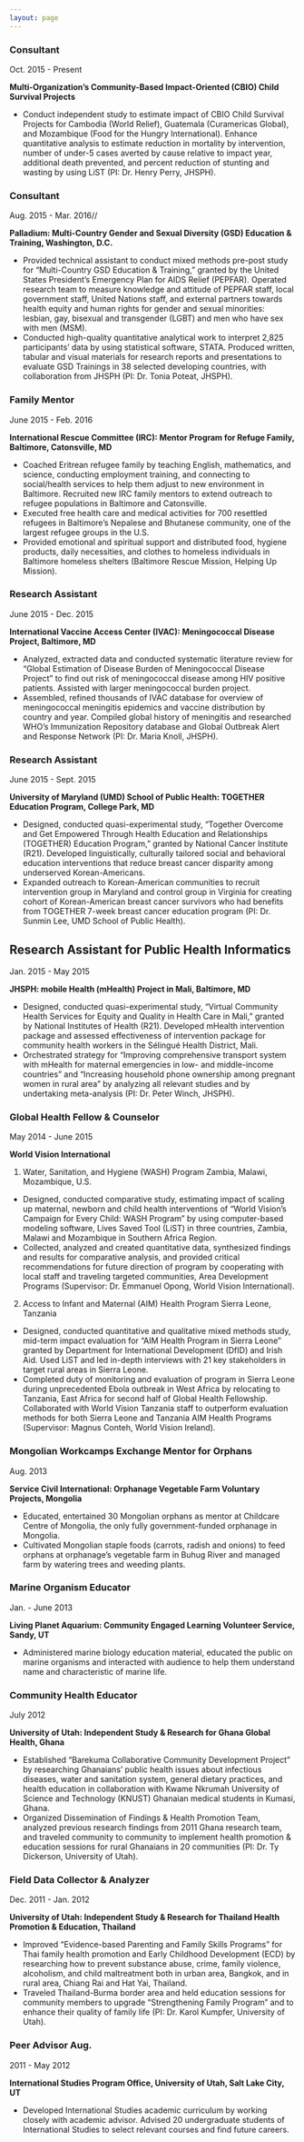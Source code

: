 ```yaml
---
layout: page
---
```


### Consultant
Oct. 2015 - Present  

__Multi-Organization’s Community-Based Impact-Oriented (CBIO) Child Survival Projects__  

* Conduct independent study to estimate impact of CBIO Child Survival Projects for Cambodia (World Relief), Guatemala (Curamericas Global), and Mozambique (Food for the Hungry International). Enhance quantitative analysis to estimate reduction in mortality by intervention, number of under-5 cases averted by cause relative to impact year, additional death prevented, and percent reduction of stunting and wasting by using LiST (PI: Dr. Henry Perry, JHSPH).

### Consultant
Aug. 2015 - Mar. 2016//

__Palladium: Multi-Country Gender and Sexual Diversity (GSD) Education & Training, Washington, D.C.__  

* Provided technical assistant to conduct mixed methods pre-post study for “Multi-Country GSD Education & Training,” granted by the United States President’s Emergency Plan for AIDS Relief (PEPFAR). Operated research team to measure knowledge and attitude of PEPFAR staff, local government staff, United Nations staff, and external partners towards health equity and human rights for gender and sexual minorities: lesbian, gay, bisexual and transgender (LGBT) and men who have sex with men (MSM).  
* Conducted high-quality quantitative analytical work to interpret 2,825 participants’ data by using statistical software, STATA. Produced written, tabular and visual materials for research reports and presentations to evaluate GSD Trainings in 38 selected developing countries, with collaboration from JHSPH (PI: Dr. Tonia Poteat, JHSPH).  

### Family Mentor
June 2015 - Feb. 2016  

__International Rescue Committee (IRC): Mentor Program for Refuge Family,	Baltimore, Catonsville, MD__  

* Coached Eritrean refugee family by teaching English, mathematics, and science, conducting employment training, and connecting to social/health services to help them adjust to new environment in Baltimore. Recruited new IRC family mentors to extend outreach to refugee populations in Baltimore and Catonsville.  
* Executed free health care and medical activities for 700 resettled refugees in Baltimore’s Nepalese and Bhutanese community, one of the largest refugee groups in the U.S.  
* Provided emotional and spiritual support and distributed food, hygiene products, daily necessities, and clothes to homeless individuals in Baltimore homeless shelters (Baltimore Rescue Mission, Helping Up Mission).  

### Research Assistant
June 2015 - Dec. 2015  

__International Vaccine Access Center (IVAC): Meningococcal Disease Project,	Baltimore, MD__  

* Analyzed, extracted data and conducted systematic literature review for “Global Estimation of Disease Burden of Meningococcal Disease Project” to find out risk of meningococcal disease among HIV positive patients. Assisted with larger meningococcal burden project.  
* Assembled, refined thousands of IVAC database for overview of meningococcal meningitis epidemics and vaccine distribution by country and year. Compiled global history of meningitis and researched WHO’s Immunization Repository database and Global Outbreak Alert and Response Network (PI: Dr. Maria Knoll, JHSPH).  

### Research Assistant
June 2015 - Sept. 2015  

__University of Maryland (UMD) School of Public Health: TOGETHER Education Program, College Park, MD__  

* Designed, conducted quasi-experimental study, “Together Overcome and Get Empowered Through Health Education and Relationships (TOGETHER) Education Program,” granted by National Cancer Institute (R21). Developed linguistically, culturally tailored social and behavioral education interventions that reduce breast cancer disparity among underserved Korean-Americans.  
* Expanded outreach to Korean-American communities to recruit intervention group in Maryland and control group in Virginia for creating cohort of Korean-American breast cancer survivors who had benefits from TOGETHER 7-week breast cancer education program (PI: Dr. Sunmin Lee, UMD School of Public Health).  

## Research Assistant for Public Health Informatics
Jan. 2015 - May 2015  

__JHSPH: mobile Health (mHealth) Project in Mali,	Baltimore, MD__  

* Designed, conducted quasi-experimental study, “Virtual Community Health Services for Equity and Quality in Health Care in Mali,” granted by National Institutes of Health (R21). Developed mHealth intervention package and assessed effectiveness of intervention package for community health workers in the Sélingué Health District, Mali.  
* Orchestrated strategy for “Improving comprehensive transport system with mHealth for maternal emergencies in low- and middle-income countries” and “Increasing household phone ownership among pregnant women in rural area” by analyzing all relevant studies and by undertaking meta-analysis (PI: Dr. Peter Winch, JHSPH).  

### Global Health Fellow & Counselor
May 2014 - June 2015  

__World Vision International__  

1. Water, Sanitation, and Hygiene (WASH) Program	Zambia, Malawi, Mozambique, U.S.  
* Designed, conducted comparative study, estimating impact of scaling up maternal, newborn and child health interventions of “World Vision’s Campaign for Every Child: WASH Program” by using computer-based modeling software, Lives Saved Tool (LiST) in three countries, Zambia, Malawi and Mozambique in Southern Africa Region.  
* Collected, analyzed and created quantitative data, synthesized findings and results for comparative analysis, and provided critical recommendations for future direction of program by cooperating with local staff and traveling targeted communities, Area Development Programs (Supervisor: Dr. Emmanuel Opong, World Vision International).  
2. Access to Infant and Maternal (AIM) Health Program	Sierra Leone, Tanzania  
* Designed, conducted quantitative and qualitative mixed methods study, mid-term impact evaluation for “AIM Health Program in Sierra Leone” granted by Department for International Development (DfID) and Irish Aid. Used LiST and led in-depth interviews with 21 key stakeholders in target rural areas in Sierra Leone.  
* Completed duty of monitoring and evaluation of program in Sierra Leone during unprecedented Ebola outbreak in West Africa by relocating to Tanzania, East Africa for second half of Global Health Fellowship. Collaborated with World Vision Tanzania staff to outperform evaluation methods for both Sierra Leone and Tanzania AIM Health Programs (Supervisor: Magnus Conteh, World Vision Ireland).  

### Mongolian Workcamps Exchange Mentor for Orphans	      
Aug. 2013  

__Service Civil International: Orphanage Vegetable Farm Voluntary Projects, Mongolia__  

* Educated, entertained 30 Mongolian orphans as mentor at Childcare Centre of Mongolia, the only fully government-funded orphanage in Mongolia.  
* Cultivated Mongolian staple foods (carrots, radish and onions) to feed orphans at orphanage’s vegetable farm in Buhug River and managed farm by watering trees and weeding plants.  

### Marine Organism Educator	    
Jan. - June 2013  

__Living Planet Aquarium: Community Engaged Learning Volunteer Service, Sandy, UT__  
* Administered marine biology education material, educated the public on marine organisms and interacted with audience to help them understand name and characteristic of marine life.  

### Community Health Educator             	
July 2012  

__University of Utah: Independent Study & Research for Ghana Global Health, Ghana__  

* Established “Barekuma Collaborative Community Development Project” by researching Ghanaians’ public health issues about infectious diseases, water and sanitation system, general dietary practices, and health education in collaboration with Kwame Nkrumah University of Science and Technology (KNUST) Ghanaian medical students in Kumasi, Ghana.  
* Organized Dissemination of Findings & Health Promotion Team, analyzed previous research findings from 2011 Ghana research team, and traveled community to community to implement health promotion & education sessions for rural Ghanaians in 20 communities (PI: Dr. Ty Dickerson, University of Utah).  

### Field Data Collector & Analyzer                  
Dec. 2011 - Jan. 2012  

__University of Utah: Independent Study & Research for Thailand Health Promotion & Education,	Thailand__  

* Improved “Evidence-based Parenting and Family Skills Programs” for Thai family health promotion and Early Childhood Development (ECD) by researching how to prevent substance abuse, crime, family violence, alcoholism, and child maltreatment both in urban area, Bangkok, and in rural area, Chiang Rai and Hat Yai, Thailand.  
* Traveled Thailand-Burma border area and held education sessions for community members to upgrade “Strengthening Family Program” and to enhance their quality of family life (PI: Dr. Karol Kumpfer, University of Utah).  

### Peer Advisor Aug.
2011 - May 2012  

__International Studies Program Office, University of Utah, Salt Lake City, UT__  

* Developed International Studies academic curriculum by working closely with academic advisor. Advised 20 undergraduate students of International Studies to select relevant courses and find future careers.
